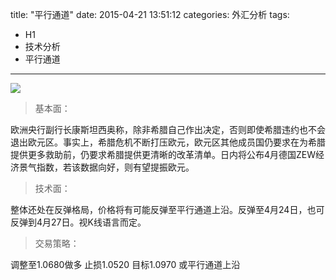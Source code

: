title: "平行通道"
date: 2015-04-21 13:51:12
categories: 外汇分析
tags:
- H1
- 技术分析
- 平行通道
---
![](http://eurusd.qiniudn.com/2015-04-21.png)

>基本面：

欧洲央行副行长康斯坦西奥称，除非希腊自己作出决定，否则即使希腊违约也不会退出欧元区。事实上，希腊危机不断打压欧元，欧元区其他成员国仍要求在为希腊提供更多救助前，仍要求希腊提供更清晰的改革清单。日内将公布4月德国ZEW经济景气指数，若该数据向好，则有望提振欧元。

>技术面：

整体还处在反弹格局，价格将有可能反弹至平行通道上沿。反弹至4月24日，也可反弹到4月27日。视K线语言而定。

>交易策略：

调整至1.0680做多 止损1.0520 目标1.0970 或平行通道上沿